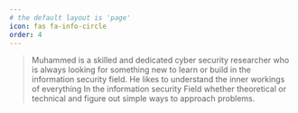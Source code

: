 ```yaml
---
# the default layout is 'page'
icon: fas fa-info-circle
order: 4
---
```


> Muhammed is a skilled and dedicated cyber security researcher who is always looking for something new to learn or build in the information security field. He likes to understand the inner workings of everything In the information security Field whether theoretical or technical and figure out simple ways to approach problems.


